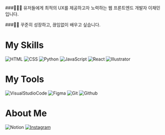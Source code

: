 ###👩🏻‍💻 유저들에게 최적의 UX를 제공하고자 노력하는 웹 프론트엔드 개발자 이채민입니다.

###✍🏻 꾸준히 성장하고, 끊임없이 배우고 싶습니다.

# My Skills

![HTML](http://img.shields.io/badge/-HTML-E34F26?style=for-the-badge&logo=html5&logoColor=white)
![CSS](http://img.shields.io/badge/-CSS-blue?style=for-the-badge&logo=css3)
![Python](http://img.shields.io/badge/-Python-lightgray?style=for-the-badge&logo=python)
![JavaScript](http://img.shields.io/badge/-JavaScript-%23F7DF1C?style=for-the-badge&logo=javascript&logoColor=000000&labelColor=%23F7DF1C&color=%23FFCE5A)
![React](http://img.shields.io/badge/-React-black?style=for-the-badge&logo=react&logoColor=blue)
<img alt="Illustrator" src ="https://img.shields.io/badge/Illustrator-FF9A00.svg?&style=for-the-badge&logo=adobeillustrator&logoColor=white"/>

# My Tools

![VisualStudioCode](http://img.shields.io/badge/-Visual_studio_code-blue?style=for-the-badge&logo=visualstudiocode)
![Figma](http://img.shields.io/badge/-Figma-F24E1E?style=for-the-badge&logo=figma&logoColor=white)
![Git](http://img.shields.io/badge/-Git-43853d?style=for-the-badge&logo=git&logoColor=ffffff)
![Github](http://img.shields.io/badge/-Github-black?style=for-the-badge&logo=github)

# About Me

![Notion](http://img.shields.io/badge/-Notion-black?style=for-the-badge&logo=notion)
<a href="https://www.instagram.com/2cham_ny/">
<img alt="Instagram" src ="https://img.shields.io/badge/Instagram-E4405F.svg?&style=for-the-badge&logo=instagram&logoColor=white"/></a>
<!--
![Anurag's GitHub stats](https://github-readme-stats.vercel.app/api?username=chamny20&theme=buefy&show_icons=true)
-->
<!--
**chamny20/chamny20** is a ✨ _special_ ✨ repository because its `README.md` (this file) appears on your GitHub profile.

Here are some ideas to get you started:

- 🔭 I’m currently working on ...
- 🌱 I’m currently learning ...
- 👯 I’m looking to collaborate on ...
- 🤔 I’m looking for help with ...
- 💬 Ask me about ...
- 📫 How to reach me: ...
- 😄 Pronouns: ...
- ⚡ Fun fact: ...
-->

